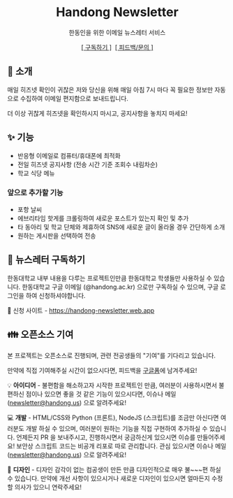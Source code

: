<div align="center">
<h1>Handong Newsletter</h1>
한동인을 위한 이메일 뉴스레터 서비스

[[&nbsp;구독하기&nbsp;]](https://handong-newsletter.web.app)&nbsp;&nbsp;[[&nbsp;피드백/문의&nbsp;]](https://handong-newsletter.web.app)

</div>

## 👋 소개

매일 히즈넷 확인이 귀찮은 저와 당신을 위해 매일 아침 7시 마다 꼭 필요한 정보만 자동으로 수집하여 이메일 편지함으로 보내드립니다.

더 이상 귀찮게 히즈넷을 확인하시지 마시고, 공지사항을 놓치지 마세요!

## ✨ 기능

- 반응형 이메일로 컴퓨터/휴대폰에 최적화
- 전일 히즈넷 공지사항 (전송 시간 기준 조회수 내림차순)
- 학교 식당 메뉴

### 앞으로 추가할 기능

- 포항 날씨
- 에브리타임 핫게를 크롤링하여 새로운 포스트가 있는지 확인 및 추가
- 타 동아리 및 학교 단체와 제휴하여 SNS에 새로운 글이 올라올 경우 간단하게 소개
- 원하는 게시판을 선택하여 전송

## 📩 뉴스레터 구독하기

한동대학교 내부 내용을 다루는 프로젝트인만큼 한동대학교 학생들만 사용하실 수 있습니다. 한동대학교 구글 이메일 (@handong.ac.kr) 으로만 구독하실 수 있으며, 구글 로그인을 하여 신청하셔야합니다.

🔗 신청 사이트 - https://handong-newsletter.web.app

## 👪 오픈소스 기여

본 프로젝트는 오픈소스로 진행되며, 관련 전공생들의 "기여"를 기다리고 있습니다.

만약에 직접 기여해주실 시간이 없으시다면, 피드백을 [구글폼](https://handong-newsletter.web.app/form)에 남겨주세요!

💡 **아이디어** - 불편함을 해소하고자 시작한 프로젝트인 만큼, 여러분이 사용하시면서 불편하신 점이나 있으면 좋을 것 같은 기능이 있으시다면, 이슈나 메일 (newsletter@handong.us) 으로 알려주세요!

💻 **개발** - HTML/CSS와 Python (프론트), NodeJS (스크립트)를 조금만 아신다면 여러분도 개발 하실 수 있으며, 여러분이 원하는 기능을 직접 구현하여 추가하실 수 있습니다. 언제든지 PR 을 보내주시고, 진행하시면서 궁금하신게 있으시면 이슈를 만들어주세요! 보안상 스크립트 코드는 비공개 리포로 따로 관리합니다. 관심 있으시면 이슈나 메일 (newsletter@handong.us) 으로 알려주세요!

🎨 **디자인** - 디자인 감각이 없는 컴공생이 만든 만큼 디자인적으로 매우 불~~~편 하실 수 있습니다. 만약에 개선 사항이 있으시거나 새로운 디자인이 있으시면 얼마든지 수정할 의사가 있으니 연락주세요!
